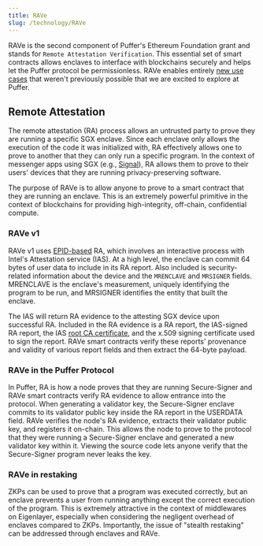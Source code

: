 ```yaml
---
title: RAVe
slug: /technology/RAVe
---
```


RAVe is the second component of Puffer's Ethereum Foundation grant and stands for `Remote Attestation Verification`. This essential set of smart contracts allows enclaves to interface with blockchains securely and helps let the Puffer protocol be permissionless. RAVe enables entirely [new use cases](https://ethresear.ch/t/2fa-zk-rollups-using-sgx/14462) that weren't previously possible that we are excited to explore at Puffer.

## Remote Attestation

The remote attestation (RA) process allows an untrusted party to prove they are running a specific SGX enclave. Since each enclave only allows the execution of the code it was initialized with, RA effectively allows one to prove to another that they can only run a specific program. In the context of messenger apps using SGX (e.g., [Signal](https://signal.org/blog/building-faster-oram/)), RA allows them to prove to their users' devices that they are running privacy-preserving software.

The purpose of RAVe is to allow anyone to prove to a smart contract that they are running an enclave. This is an extremely powerful primitive in the context of blockchains for providing high-integrity, off-chain, confidential compute.

### RAVe v1

RAVe v1 uses [EPID-based](https://api.portal.trustedservices.intel.com/EPID-attestation) RA, which involves an interactive process with Intel's Attestation service (IAS). At a high level, the enclave can commit 64 bytes of user data to include in its RA report. Also included is security-related information about the device and the `MRENCLAVE` and `MRSIGNER` fields. MRENCLAVE is the enclave's measurement, uniquely identifying the program to be run, and MRSIGNER identifies the entity that built the enclave.

The IAS will return RA evidence to the attesting SGX device upon successful RA. Included in the RA evidence is a RA report, the IAS-signed RA report, the IAS [root CA certificate](https://certificates.trustedservices.intel.com/Intel_SGX_Attestation_RootCA.pem), and the x.509 signing certificate used to sign the report. RAVe smart contracts verify these reports' provenance and validity of various report fields and then extract the 64-byte payload.

### RAVe in the Puffer Protocol

In Puffer, RA is how a node proves that they are running Secure-Signer and RAVe smart contracts verify RA evidence to allow entrance into the protocol. When generating a validator key, the Secure-Signer enclave commits to its validator public key inside the RA report in the USERDATA field. RAVe verifies the node's RA evidence, extracts their validator public key, and registers it on-chain. This allows the node to prove to the protocol that they were running a Secure-Signer enclave and generated a new validator key within it. Viewing the source code lets anyone verify that the Secure-Signer program never leaks the key.

### RAVe in restaking

ZKPs can be used to prove that a program was executed correctly, but an enclave prevents a user from running anything except the correct execution of the program. This is extremely attractive in the context of middlewares on Eigenlayer, especially when considering the negligent overhead of enclaves compared to ZKPs. Importantly, the issue of "stealth restaking" can be addressed through enclaves and RAVe.
